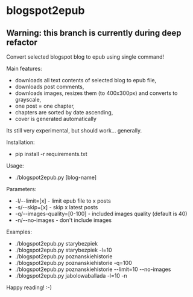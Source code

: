 # blogspot2epub

## Warning: this branch is currently during deep refactor

Convert selected blogspot blog to epub using single command!

Main features:
- downloads all text contents of selected blog to epub file,
- downloads post comments,
- downloads images, resizes them (to 400x300px) and converts to grayscale,
- one post = one chapter,
- chapters are sorted by date ascending,
- cover is generated automatically

Its still very experimental, but should work... generally.

Installation:
- pip install -r requirements.txt

Usage:
- ./blogspot2epub.py [blog-name] <parameters>

Parameters:
- -l/--limit=[x] - limit epub file to x posts
- -s/--skip=[x] - skip x latest posts
- -q/--images-quality=[0-100] - included images quality (default is 40)
- -n/--no-images - don't include images

Examples:
- ./blogspot2epub.py starybezpiek
- ./blogspot2epub.py starybezpiek -l=10
- ./blogspot2epub.py poznanskiehistorie
- ./blogspot2epub.py poznanskiehistorie -q=100
- ./blogspot2epub.py poznanskiehistorie --limit=10 --no-images
- ./blogspot2epub.py jabolowaballada -l=10 -n

Happy reading!
:-)
